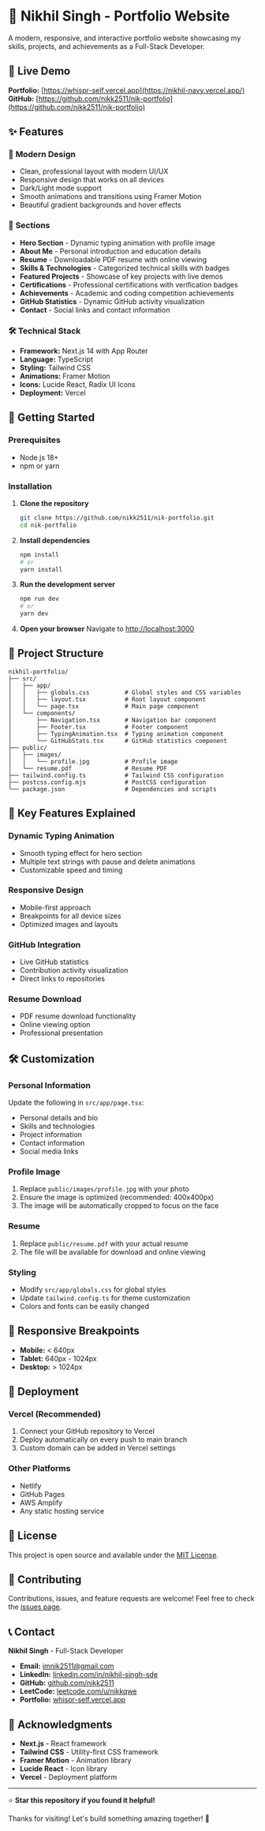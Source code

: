 # 🚀 Nikhil Singh - Portfolio Website

A modern, responsive, and interactive portfolio website showcasing my skills, projects, and achievements as a Full-Stack Developer.

## 🌟 Live Demo

**Portfolio:** [https://whispr-self.vercel.app](https://nikhil-navy.vercel.app/)  
**GitHub:** [https://github.com/nikk2511/nik-portfolio](https://github.com/nikk2511/nik-portfolio)

## ✨ Features

### 🎨 **Modern Design**
- Clean, professional layout with modern UI/UX
- Responsive design that works on all devices
- Dark/Light mode support
- Smooth animations and transitions using Framer Motion
- Beautiful gradient backgrounds and hover effects

### 📱 **Sections**
- **Hero Section** - Dynamic typing animation with profile image
- **About Me** - Personal introduction and education details
- **Resume** - Downloadable PDF resume with online viewing
- **Skills & Technologies** - Categorized technical skills with badges
- **Featured Projects** - Showcase of key projects with live demos
- **Certifications** - Professional certifications with verification badges
- **Achievements** - Academic and coding competition achievements
- **GitHub Statistics** - Dynamic GitHub activity visualization
- **Contact** - Social links and contact information

### 🛠️ **Technical Stack**
- **Framework:** Next.js 14 with App Router
- **Language:** TypeScript
- **Styling:** Tailwind CSS
- **Animations:** Framer Motion
- **Icons:** Lucide React, Radix UI Icons
- **Deployment:** Vercel

## 🚀 Getting Started

### Prerequisites
- Node.js 18+ 
- npm or yarn

### Installation

1. **Clone the repository**
   ```bash
   git clone https://github.com/nikk2511/nik-portfolio.git
   cd nik-portfolio
   ```

2. **Install dependencies**
   ```bash
   npm install
   # or
   yarn install
   ```

3. **Run the development server**
   ```bash
   npm run dev
   # or
   yarn dev
   ```

4. **Open your browser**
   Navigate to [http://localhost:3000](http://localhost:3000)

## 📁 Project Structure

```
nikhil-portfolio/
├── src/
│   ├── app/
│   │   ├── globals.css          # Global styles and CSS variables
│   │   ├── layout.tsx           # Root layout component
│   │   └── page.tsx             # Main page component
│   └── components/
│       ├── Navigation.tsx       # Navigation bar component
│       ├── Footer.tsx           # Footer component
│       ├── TypingAnimation.tsx  # Typing animation component
│       └── GitHubStats.tsx      # GitHub statistics component
├── public/
│   ├── images/
│   │   └── profile.jpg          # Profile image
│   └── resume.pdf               # Resume PDF
├── tailwind.config.ts           # Tailwind CSS configuration
├── postcss.config.mjs           # PostCSS configuration
└── package.json                 # Dependencies and scripts
```

## 🎯 Key Features Explained

### **Dynamic Typing Animation**
- Smooth typing effect for hero section
- Multiple text strings with pause and delete animations
- Customizable speed and timing

### **Responsive Design**
- Mobile-first approach
- Breakpoints for all device sizes
- Optimized images and layouts

### **GitHub Integration**
- Live GitHub statistics
- Contribution activity visualization
- Direct links to repositories

### **Resume Download**
- PDF resume download functionality
- Online viewing option
- Professional presentation

## 🛠️ Customization

### **Personal Information**
Update the following in `src/app/page.tsx`:
- Personal details and bio
- Skills and technologies
- Project information
- Contact information
- Social media links

### **Profile Image**
1. Replace `public/images/profile.jpg` with your photo
2. Ensure the image is optimized (recommended: 400x400px)
3. The image will be automatically cropped to focus on the face

### **Resume**
1. Replace `public/resume.pdf` with your actual resume
2. The file will be available for download and online viewing

### **Styling**
- Modify `src/app/globals.css` for global styles
- Update `tailwind.config.ts` for theme customization
- Colors and fonts can be easily changed

## 📱 Responsive Breakpoints

- **Mobile:** < 640px
- **Tablet:** 640px - 1024px
- **Desktop:** > 1024px

## 🚀 Deployment

### **Vercel (Recommended)**
1. Connect your GitHub repository to Vercel
2. Deploy automatically on every push to main branch
3. Custom domain can be added in Vercel settings

### **Other Platforms**
- Netlify
- GitHub Pages
- AWS Amplify
- Any static hosting service

## 📄 License

This project is open source and available under the [MIT License](LICENSE).

## 🤝 Contributing

Contributions, issues, and feature requests are welcome! Feel free to check the [issues page](https://github.com/nikk2511/nik-portfolio/issues).

## 📞 Contact

**Nikhil Singh** - Full-Stack Developer

- **Email:** imnik2511@gmail.com
- **LinkedIn:** [linkedin.com/in/nikhil-singh-sde](https://www.linkedin.com/in/nikhil-singh-sde/)
- **GitHub:** [github.com/nikk2511](https://github.com/nikk2511)
- **LeetCode:** [leetcode.com/u/nikkqwe](https://leetcode.com/u/nikkqwe/)
- **Portfolio:** [whispr-self.vercel.app](https://nikhil-navy.vercel.app/)

## 🙏 Acknowledgments

- **Next.js** - React framework
- **Tailwind CSS** - Utility-first CSS framework
- **Framer Motion** - Animation library
- **Lucide React** - Icon library
- **Vercel** - Deployment platform

---

⭐ **Star this repository if you found it helpful!**

Thanks for visiting! Let's build something amazing together! 🚀
